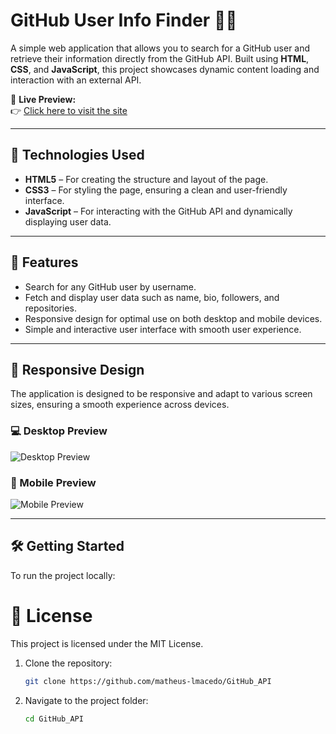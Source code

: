 # GitHub User Info Finder 🧑‍💻

A simple web application that allows you to search for a GitHub user and retrieve their information directly from the GitHub API. Built using **HTML**, **CSS**, and **JavaScript**, this project showcases dynamic content loading and interaction with an external API.

🔗 **Live Preview:**  
👉 [Click here to visit the site](#)

---

## 🚀 Technologies Used

- **HTML5** – For creating the structure and layout of the page.
- **CSS3** – For styling the page, ensuring a clean and user-friendly interface.
- **JavaScript** – For interacting with the GitHub API and dynamically displaying user data.

---

## 🌟 Features

- Search for any GitHub user by username.
- Fetch and display user data such as name, bio, followers, and repositories.
- Responsive design for optimal use on both desktop and mobile devices.
- Simple and interactive user interface with smooth user experience.

---

## 📱 Responsive Design

The application is designed to be responsive and adapt to various screen sizes, ensuring a smooth experience across devices.

### 💻 Desktop Preview

![Desktop Preview](./design/Desktop.gif)

### 📱 Mobile Preview

![Mobile Preview](./design/Mobile.gif)

---

## 🛠️ Getting Started

To run the project locally:

# 📄 License

This project is licensed under the MIT License.

1. Clone the repository:
   ```bash
   git clone https://github.com/matheus-lmacedo/GitHub_API
   ```
2. Navigate to the project folder:
   ```bash
   cd GitHub_API
   ```
